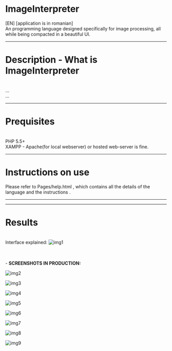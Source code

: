 # ImageInterpreter
[EN] [application is in romanian] <br>
An programming language designed specifically for image processing, all while being compacted in a beautiful UI.

--------------------------------------------------------------------------

# Description - What is ImageInterpreter
<br>...
<br>...

--------------------------------------------------------------------------

# Prequisites
<br>PHP 5.5+
<br>XAMPP - Apache(for local webserver) or hosted web-server is fine.

--------------------------------------------------------------------------

# Instructions on use 
Please refer to Pages/help.html , which contains all the details of the 
language and the instructions .


--------------------------------------------------------------------------
--------------------------------------------------------------------------

# Results 
<br> Interface explained:
![img1](https://i.imgur.com/zj70JEd.png)

<br>
<br>
-
<b>SCREENSHOTS IN PRODUCTION:</b>

![img2](https://imgur.com/w1qj3uP.png)

![img3](https://imgur.com/EdIOCFv.png)

![img4](https://imgur.com/pJSWNgr.png)

![img5](https://imgur.com/xNxhuCr.png)

![img6](https://imgur.com/27fLlH5.png)

![img7](https://imgur.com/ulKwtxU.png)

![img8](https://imgur.com/aPzzWtU.png)

![img9](https://imgur.com/hLReleI.png)
